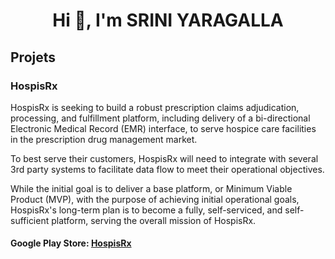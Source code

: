 <h1 align="center">Hi 👋, I'm SRINI YARAGALLA</h1>


<h2>Projets</h2>
<h3>HospisRx</h3>
<p>HospisRx is seeking to build a robust prescription claims adjudication, processing, and fulfillment platform, including delivery of a bi-directional Electronic Medical Record (EMR) interface, to serve hospice care facilities in the prescription drug management market.</p>
<p>To best serve their customers, HospisRx will need to integrate with several 3rd party systems to facilitate data flow to meet their operational objectives.</p>
<p>While the initial goal is to deliver a base platform, or Minimum Viable Product (MVP), with the purpose of achieving initial operational goals, HospisRx's long-term plan is to become a fully, self-serviced, and self-sufficient platform, serving the overall mission of HospisRx.</p>
<h4>Google Play Store: <a href="https://play.google.com/store/apps/details?id=com.hospisrx.clinicianconnect&pli=1">
  HospisRx
</a></h4>

